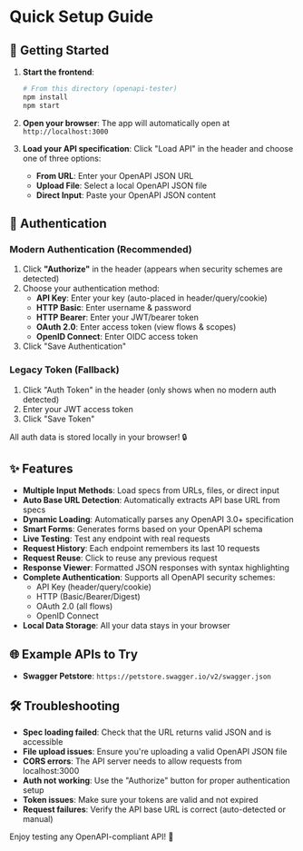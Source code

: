 # Quick Setup Guide

## 🚀 Getting Started

1. **Start the frontend**:

   ```bash
   # From this directory (openapi-tester)
   npm install
   npm start
   ```

2. **Open your browser**:
   The app will automatically open at `http://localhost:3000`

3. **Load your API specification**:
   Click "Load API" in the header and choose one of three options:
   - **From URL**: Enter your OpenAPI JSON URL
   - **Upload File**: Select a local OpenAPI JSON file
   - **Direct Input**: Paste your OpenAPI JSON content

## 🔑 Authentication

### Modern Authentication (Recommended)

1. Click **"Authorize"** in the header (appears when security schemes are detected)
2. Choose your authentication method:
   - **API Key**: Enter your key (auto-placed in header/query/cookie)
   - **HTTP Basic**: Enter username & password
   - **HTTP Bearer**: Enter your JWT/bearer token
   - **OAuth 2.0**: Enter access token (view flows & scopes)
   - **OpenID Connect**: Enter OIDC access token
3. Click "Save Authentication"

### Legacy Token (Fallback)

1. Click "Auth Token" in the header (only shows when no modern auth detected)
2. Enter your JWT access token
3. Click "Save Token"

All auth data is stored locally in your browser! 🔒

## ✨ Features

- **Multiple Input Methods**: Load specs from URLs, files, or direct input
- **Auto Base URL Detection**: Automatically extracts API base URL from specs
- **Dynamic Loading**: Automatically parses any OpenAPI 3.0+ specification
- **Smart Forms**: Generates forms based on your OpenAPI schema
- **Live Testing**: Test any endpoint with real requests
- **Request History**: Each endpoint remembers its last 10 requests
- **Request Reuse**: Click to reuse any previous request
- **Response Viewer**: Formatted JSON responses with syntax highlighting
- **Complete Authentication**: Supports all OpenAPI security schemes:
  - API Key (header/query/cookie)
  - HTTP (Basic/Bearer/Digest)
  - OAuth 2.0 (all flows)
  - OpenID Connect
- **Local Data Storage**: All your data stays in your browser

## 🌐 Example APIs to Try

- **Swagger Petstore**: `https://petstore.swagger.io/v2/swagger.json`

## 🛠️ Troubleshooting

- **Spec loading failed**: Check that the URL returns valid JSON and is accessible
- **File upload issues**: Ensure you're uploading a valid OpenAPI JSON file
- **CORS errors**: The API server needs to allow requests from localhost:3000
- **Auth not working**: Use the "Authorize" button for proper authentication setup
- **Token issues**: Make sure your tokens are valid and not expired
- **Request failures**: Verify the API base URL is correct (auto-detected or manual)

Enjoy testing any OpenAPI-compliant API! 🎉
